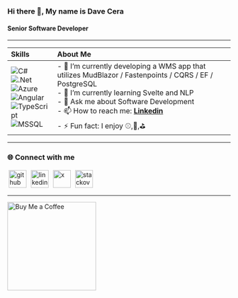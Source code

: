 ### Hi there 👋, My name is Dave Cera
#### Senior Software Developer

---

Skills           |  About Me
:-------------------------|:-------------------------
![C#](https://img.shields.io/badge/c%23-%23239120.svg?style=for-the-badge&logo=c-sharp&logoColor=white)<br>![.Net](https://img.shields.io/badge/.NET-5C2D91?style=for-the-badge&logo=.net&logoColor=white)<br>![Azure](https://img.shields.io/badge/azure-%230072C6.svg?style=for-the-badge&logo=microsoft-azure&logoColor=white)<br>![Angular](https://img.shields.io/badge/angular-%23DD0031.svg?style=for-the-badge&logo=angular&logoColor=white)<br>![TypeScript](https://img.shields.io/badge/typescript-%23007ACC.svg?style=for-the-badge&logo=typescript&logoColor=white)<br>![MSSQL](https://img.shields.io/badge/mssql-%23CC2927.svg?style=for-the-badge&logo=microsoft-sql-server&logoColor=white)<br> | - 🔭 I’m currently developing a WMS app that utilizes MudBlazor / Fastenpoints / CQRS / EF / PostgreSQL<br>- 🌱 I’m currently learning Svelte and NLP <br>- 💬 Ask me about Software Development<br>- 📫 How to reach me: <b><a href="https://www.linkedin.com/in/david-cera/"> Linkedin </a></b><br>- ⚡ Fun fact: I enjoy ⚾,🏈,⛳ <br>

---

### 🌐 Connect with me
[<img src="https://cdn-icons-png.flaticon.com/512/733/733553.png" alt="github" height="40" style="padding:3px">](https://github.com/davecera)
[<img src="https://cdn-icons-png.flaticon.com/512/174/174857.png" alt="linkedin" height="40" style="padding:3px">](https://www.linkedin.com/in/david-cera/) 
[<img src="https://cdn-icons-png.flaticon.com/512/5968/5968958.png" alt="x" height="40" style="padding:3px">](https://x.com/ogcera)
[<img src="https://cdn-icons-png.flaticon.com/512/2111/2111628.png" alt="stackoverflow" height="40" style="padding:3px">](https://stackoverflow.com/users/31429079)

---

<a href="https://buymeacoffee.com/davecera">
  <img src="https://cdn.buymeacoffee.com/buttons/v2/default-yellow.png" alt="Buy Me a Coffee" width="200"/>
</a>